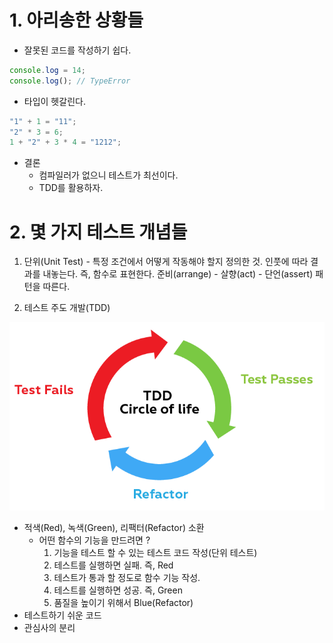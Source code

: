 # 1. 아리송한 상황들

- 잘못된 코드를 작성하기 쉽다.

```javascript
console.log = 14;
console.log(); // TypeError
```

- 타입이 헷갈린다.

```javascript
"1" + 1 = "11";
"2" * 3 = 6;
1 + "2" + 3 * 4 = "1212";
```

- 결론
  - 컴파일러가 없으니 테스트가 최선이다.
  - TDD를 활용하자.

# 2. 몇 가지 테스트 개념들

1. 단위(Unit Test) - 특정 조건에서 어떻게 작동해야 할지 정의한 것. 인풋에 따라 결과를 내놓는다. 즉, 함수로 표현한다. 준비(arrange) - 살향(act) - 단언(assert) 패턴을 따른다.

2. 테스트 주도 개발(TDD)

![tdd](./assets/tdd.png)

- 적색(Red), 녹색(Green), 리팩터(Refactor) 소환
  - 어떤 함수의 기능을 만드려면 ?
    1. 기능을 테스트 할 수 있는 테스트 코드 작성(단위 테스트)
    2. 테스트를 실행하면 실패. 즉, Red
    3. 테스트가 통과 할 정도로 함수 기능 작성.
    4. 테스트를 실행하면 성공. 즉, Green
    5. 품질을 높이기 위해서 Blue(Refactor)
- 테스트하기 쉬운 코드
- 관심사의 분리

